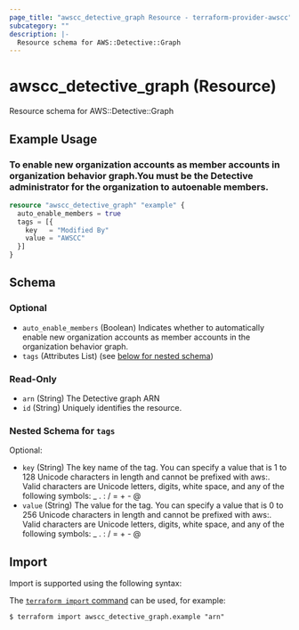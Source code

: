 ```yaml
---
page_title: "awscc_detective_graph Resource - terraform-provider-awscc"
subcategory: ""
description: |-
  Resource schema for AWS::Detective::Graph
---
```


# awscc_detective_graph (Resource)

Resource schema for AWS::Detective::Graph

## Example Usage

### To enable new organization accounts as member accounts in organization behavior graph.You must be the Detective administrator for the organization to autoenable members.

```terraform
resource "awscc_detective_graph" "example" {
  auto_enable_members = true
  tags = [{
    key   = "Modified By"
    value = "AWSCC"
  }]
}
```

<!-- schema generated by tfplugindocs -->
## Schema

### Optional

- `auto_enable_members` (Boolean) Indicates whether to automatically enable new organization accounts as member accounts in the organization behavior graph.
- `tags` (Attributes List) (see [below for nested schema](#nestedatt--tags))

### Read-Only

- `arn` (String) The Detective graph ARN
- `id` (String) Uniquely identifies the resource.

<a id="nestedatt--tags"></a>
### Nested Schema for `tags`

Optional:

- `key` (String) The key name of the tag. You can specify a value that is 1 to 128 Unicode characters in length and cannot be prefixed with aws:. Valid characters are Unicode letters, digits, white space, and any of the following symbols: _ . : / = + - @
- `value` (String) The value for the tag. You can specify a value that is 0 to 256 Unicode characters in length and cannot be prefixed with aws:. Valid characters are Unicode letters, digits, white space, and any of the following symbols: _ . : / = + - @

## Import

Import is supported using the following syntax:

The [`terraform import` command](https://developer.hashicorp.com/terraform/cli/commands/import) can be used, for example:

```shell
$ terraform import awscc_detective_graph.example "arn"
```